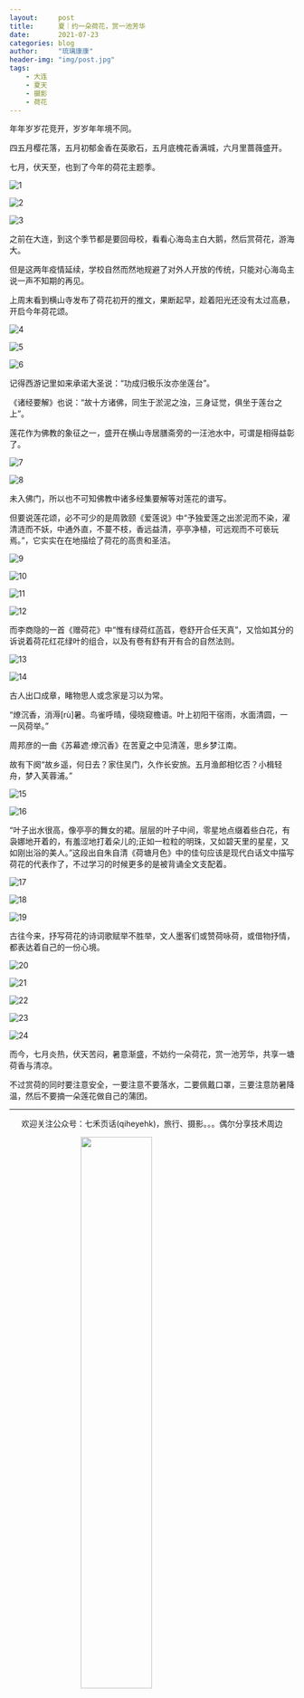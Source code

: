 ```yaml
---
layout:     post
title:      夏｜约一朵荷花，赏一池芳华
date:       2021-07-23
categories: blog
author:     "琉璃康康"
header-img: "img/post.jpg"
tags:
    - 大连
    - 夏天
    - 摄影
    - 荷花
---
```


<style>
img{
  display:block;
  margin:0
  auto;
}
</style>

<meta name="referrer" content="never">

年年岁岁花竞开，岁岁年年境不同。

四五月樱花落，五月初郁金香在英歌石，五月底槐花香满城，六月里蔷薇盛开。

七月，伏天至，也到了今年的荷花主题季。

![1][1]

![2][2]

![3][3]


之前在大连，到这个季节都是要回母校，看看心海岛主白大鹅，然后赏荷花，游海大。

但是这两年疫情延续，学校自然而然地规避了对外人开放的传统，只能对心海岛主说一声不知期的再见。

上周末看到横山寺发布了荷花初开的推文，果断起早，趁着阳光还没有太过高悬，开启今年荷花颂。

![4][4]

![5][5]

![6][6]

记得西游记里如来承诺大圣说：“功成归极乐汝亦坐莲台”。

《诸经要解》也说：“故十方诸佛，同生于淤泥之浊，三身证觉，俱坐于莲台之上”。

莲花作为佛教的象征之一，盛开在横山寺居膳斋旁的一汪池水中，可谓是相得益彰了。

![7][7]

![8][8]


未入佛门，所以也不可知佛教中诸多经集要解等对莲花的谱写。

但要说莲花颂，必不可少的是周敦颐《爱莲说》中“予独爱莲之出淤泥而不染，濯清涟而不妖，中通外直，不蔓不枝，香远益清，亭亭净植，可远观而不可亵玩焉。”，它实实在在地描绘了荷花的高贵和圣洁。

![9][9]

![10][10]

![11][11]

![12][12]

而李商隐的一首《赠荷花》中“惟有绿荷红菡萏，卷舒开合任天真”，又恰如其分的诉说着荷花红花绿叶的组合，以及有卷有舒有开有合的自然法则。

![13][13]

![14][14]


古人出口成章，睹物思人或念家是习以为常。

“燎沉香，消溽[rù]暑。鸟雀呼晴，侵晓窥檐语。叶上初阳干宿雨，水面清圆，一一风荷举。”

周邦彦的一曲《苏幕遮·燎沉香》在苦夏之中见清莲，思乡梦江南。

故有下阕“故乡遥，何日去？家住吴门，久作长安旅。五月渔郎相忆否？小楫轻舟，梦入芙蓉浦。”

![15][15]

![16][16]

“叶子出水很高，像亭亭的舞女的裙。层层的叶子中间，零星地点缀着些白花，有袅娜地开着的，有羞涩地打着朵儿的;正如一粒粒的明珠，又如碧天里的星星，又如刚出浴的美人。”这段出自朱自清《荷塘月色》中的佳句应该是现代白话文中描写荷花的代表作了，不过学习的时候更多的是被背诵全文支配着。

![17][17]

![18][18]

![19][19]

古往今来，抒写荷花的诗词歌赋举不胜举，文人墨客们或赞荷咏荷，或借物抒情，都表达着自己的一份心境。

![20][20]

![21][21]

![22][22]

![23][23]

![24][24]

而今，七月炎热，伏天苦闷，暑意渐盛，不妨约一朵荷花，赏一池芳华，共享一塘荷香与清凉。

​不过赏荷的同时要注意安全，一要注意不要落水，二要佩戴口罩，三要注意防暑降温，然后不要摘一朵莲花做自己的蒲团。

------------
<p align="center">欢迎关注公众号：七禾页话(qiheyehk)，旅行、摄影。。。偶尔分享技术周边</p>
<img src="https://mmbiz.qpic.cn/mmbiz_jpg/QqiaFS6NT0eAaCjLpPgUZricqK7lIOO3hYEYIbjibRlYaiaTsib0reaQfQTmaibVw2QqZLibBWpCHJdg0v3V7yX8sQgWw/0?wx_fmt=jpeg" width="50%"/>


[1]:https://mmbiz.qpic.cn/mmbiz_jpg/QqiaFS6NT0eAEicVP3onictbr197XHBH4lxuQPKQNqyTFCsqFy6u8iagqcVgrdZDWVeceqXxf7Z6xticR9s7mHlNO5A/0?wx_fmt=jpeg


[2]:https://mmbiz.qpic.cn/mmbiz_jpg/QqiaFS6NT0eAEicVP3onictbr197XHBH4lx5DHNibebiarOvUT5zawOM0w6cLIOe8VZib7iab9wDJiaicJLV7sJ7PribmclA/0?wx_fmt=jpeg


[3]:https://mmbiz.qpic.cn/mmbiz_jpg/QqiaFS6NT0eAEicVP3onictbr197XHBH4lxTPqiahtUqNjlg9MwOFkGMWeVOUdjFbCK3Vd10kOgvX2dFyUgjsZyEEg/0?wx_fmt=jpeg


[4]:https://mmbiz.qpic.cn/mmbiz_jpg/QqiaFS6NT0eAEicVP3onictbr197XHBH4lx2NSiam4ANSyDREzggu4FFBU1yDAq1eHhyhUfrs3kACQzUpNKoTCPeBw/0?wx_fmt=jpeg


[5]:https://mmbiz.qpic.cn/mmbiz_jpg/QqiaFS6NT0eAEicVP3onictbr197XHBH4lxaJ5ICcTmjSG00D2g3AVTL8aB3Jn3iabZPxkicqIxQ0q9T8DhpUMfMsCg/0?wx_fmt=jpeg


[6]:https://mmbiz.qpic.cn/mmbiz_jpg/QqiaFS6NT0eAEicVP3onictbr197XHBH4lx4fy17Q9N0tAb4ia4mGgLHVbwpszephvgM8icwT0KDR8T3kJKFibeDibHGA/0?wx_fmt=jpeg


[7]:https://mmbiz.qpic.cn/mmbiz_jpg/QqiaFS6NT0eAEicVP3onictbr197XHBH4lxBtoUQaib4HZ5YxyA7Rdw4T9VsPY1q5uUCfE3czRXPBWMia9Ngg0twgcw/0?wx_fmt=jpeg


[8]:https://mmbiz.qpic.cn/mmbiz_jpg/QqiaFS6NT0eAEicVP3onictbr197XHBH4lx35bYvNkUfCnb8kEE9Nziccgg1Mgpw8M94jYFqtlFUibC1sucAjXfhzUA/0?wx_fmt=jpeg


[9]:https://mmbiz.qpic.cn/mmbiz_jpg/QqiaFS6NT0eAEicVP3onictbr197XHBH4lx1mJ68EpHkGicjbQKRSUpyOaB4H9dhcldhmXyYrDrrBD0xONVaiaeHg8w/0?wx_fmt=jpeg


[10]:https://mmbiz.qpic.cn/mmbiz_jpg/QqiaFS6NT0eAEicVP3onictbr197XHBH4lxvVvkPtrEB5qpjIzubcwDq3zCbbuVHtA8oFczFZxXjv1feugpWuTOrQ/0?wx_fmt=jpeg


[11]:https://mmbiz.qpic.cn/mmbiz_jpg/QqiaFS6NT0eAEicVP3onictbr197XHBH4lxP84O6LFKURUUdlYCYUnoWg2KsBFmLgjJPUcicst91pJZ2PdrhrSCnzA/0?wx_fmt=jpeg


[12]:https://mmbiz.qpic.cn/mmbiz_jpg/QqiaFS6NT0eAEicVP3onictbr197XHBH4lxLZX2ZJbDZGuF4raLia0WsNbMpDBdCK6ozT3HUy7rHak9wJHyXJmK1mQ/0?wx_fmt=jpeg


[13]:https://mmbiz.qpic.cn/mmbiz_jpg/QqiaFS6NT0eAEicVP3onictbr197XHBH4lxRgxflslOx1wNINnsuITdXdro7Jfwd0hEAFWdFlEmjHFxVOFMSxiafzg/0?wx_fmt=jpeg


[14]:https://mmbiz.qpic.cn/mmbiz_jpg/QqiaFS6NT0eAEicVP3onictbr197XHBH4lxaSbcicRvVRZLSicGUnicEx2ufBkeUZSrW6rXPSiaAnw2lEPJEdIKhscwMA/0?wx_fmt=jpeg


[15]:https://mmbiz.qpic.cn/mmbiz_jpg/QqiaFS6NT0eAEicVP3onictbr197XHBH4lx74DGm27XiaGhIa7xs643fLBK74n5AtXuHprm7d2TMgDXia0oMSEv0HlA/0?wx_fmt=jpeg


[16]:https://mmbiz.qpic.cn/mmbiz_jpg/QqiaFS6NT0eAEicVP3onictbr197XHBH4lxaynPI7uRWIrJADrPn6Fxia2WYmBWKKgAMQocXdfOrlI03osiaicw4slDQ/0?wx_fmt=jpeg


[17]:https://mmbiz.qpic.cn/mmbiz_jpg/QqiaFS6NT0eAEicVP3onictbr197XHBH4lxvMhwYSejlnickJTMenguKnMcswynP8kMxvpqbHb0e8uaz2Nf3PTTcXg/0?wx_fmt=jpeg


[18]:https://mmbiz.qpic.cn/mmbiz_jpg/QqiaFS6NT0eAEicVP3onictbr197XHBH4lx8oSvc5DEBECeeBAeBayGuyf9cz0fnNoAHuMlwXu7OOnhIWyN5nTRCA/0?wx_fmt=jpeg


[19]:https://mmbiz.qpic.cn/mmbiz_jpg/QqiaFS6NT0eAEicVP3onictbr197XHBH4lxadKe0eibqKjXm9k0icbADWuVkxHXeloDckyGFcneIyUUGVofHLnJU5PQ/0?wx_fmt=jpeg


[20]:https://mmbiz.qpic.cn/mmbiz_jpg/QqiaFS6NT0eAEicVP3onictbr197XHBH4lxN8tLSYO7iawsV9PsQwxnnt6EPGSx0ibm2sRTPQe6AiaYyqRFgicRDicrW2A/0?wx_fmt=jpeg


[21]:https://mmbiz.qpic.cn/mmbiz_jpg/QqiaFS6NT0eAEicVP3onictbr197XHBH4lxF8dWuKHC2RCZZicOiabNaDpYYqziaBkYnNqiazk2LMGSTBru9fic0hkM8Uw/0?wx_fmt=jpeg


[22]:https://mmbiz.qpic.cn/mmbiz_jpg/QqiaFS6NT0eAEicVP3onictbr197XHBH4lxs7cafQrgfGcaWs2oibwibCV2AzYECSQ83AQQ7QV4DDg9thGajLhFO8IQ/0?wx_fmt=jpeg


[23]:https://mmbiz.qpic.cn/mmbiz_jpg/QqiaFS6NT0eAEicVP3onictbr197XHBH4lxF1JqsvdD77mKHuyV1g9UpdCMaohkKkTnZhaVdpCd1icbjVH3eSD7FDg/0?wx_fmt=jpeg


[24]:https://mmbiz.qpic.cn/mmbiz_jpg/QqiaFS6NT0eAEicVP3onictbr197XHBH4lxh2hbztW4kXBpKwT67fuvqdnobehmFuBSCicG8XMbV1AY4v6X05aKicKA/0?wx_fmt=jpeg

